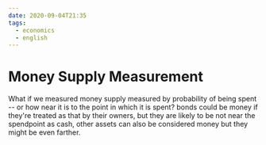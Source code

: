 ```yaml
---
date: 2020-09-04T21:35
tags:
  - economics
  - english
---
```


# Money Supply Measurement

What if we measured money supply measured by probability of being spent -- or how near it is to the point in which it is spent? bonds could be money if they're treated as that by their owners, but they are likely to be not near the spendpoint as cash, other assets can also be considered money but they might be even farther.
